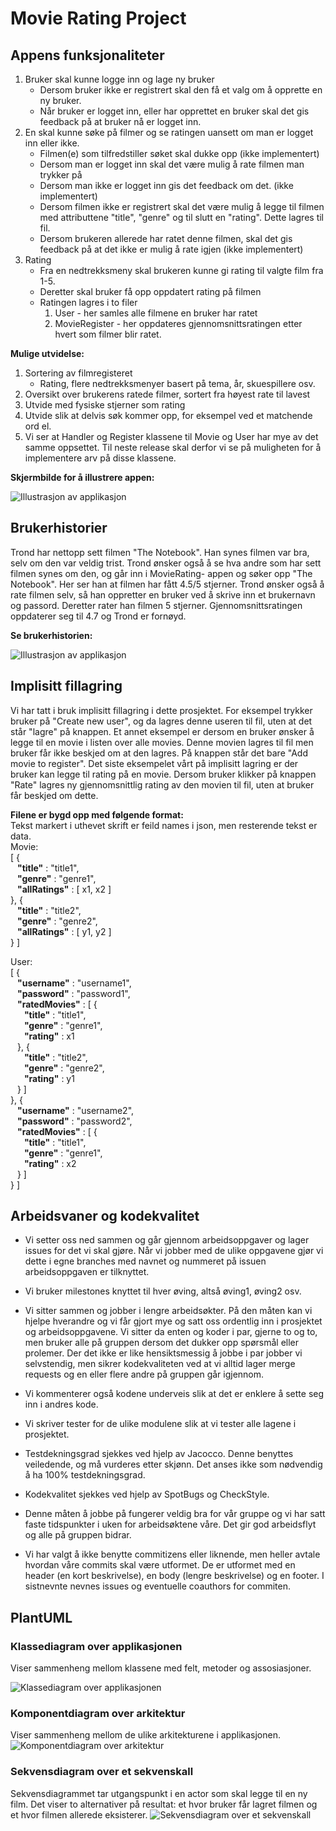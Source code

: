 # Movie Rating Project

## Appens funksjonaliteter

1. Bruker skal kunne logge inn og lage ny bruker
    - Dersom bruker ikke er registrert skal den få et valg om å opprette en ny bruker.
    - Når bruker er logget inn, eller har opprettet en bruker skal det gis feedback på at bruker nå er logget inn.
2. En skal kunne søke på filmer og se ratingen uansett om man er logget inn eller ikke.
    - Filmen(e) som tilfredstiller søket skal dukke opp (ikke implementert)
    - Dersom man er logget inn skal det være mulig å rate filmen man trykker på
    - Dersom man ikke er logget inn gis det feedback om det. (ikke implementert)
    - Dersom filmen ikke er registrert skal det være mulig å legge til filmen med attributtene "title", "genre" og til slutt en "rating". Dette lagres til fil.
    - Dersom brukeren allerede har ratet denne filmen, skal det gis feedback på at det ikke er mulig å rate igjen (ikke implementert)
3. Rating
    - Fra en nedtrekksmeny skal brukeren kunne gi rating til valgte film fra 1-5.
    - Deretter skal bruker få opp oppdatert rating på filmen
    - Ratingen lagres i to filer
        1. User - her samles alle filmene en bruker har ratet
        2. MovieRegister - her oppdateres gjennomsnittsratingen etter hvert som filmer blir ratet.

**Mulige utvidelse:**

1. Sortering av filmregisteret
    - Rating, flere nedtrekksmenyer basert på tema, år, skuespillere osv.
2. Oversikt over brukerens ratede filmer, sortert fra høyest rate til lavest
3. Utvide med fysiske stjerner som rating
4. Utvide slik at delvis søk kommer opp, for eksempel ved et matchende ord el.
5. Vi ser at Handler og Register klassene til Movie og User har mye av det samme oppsettet. Til neste release skal derfor vi se på muligheten for å implementere arv på disse klassene.

**Skjermbilde for å illustrere appen:**

![Illustrasjon av applikasjon](screenApp.jpg)

## Brukerhistorier

Trond har nettopp sett filmen "The Notebook". Han synes filmen var bra, selv om den var veldig trist. Trond ønsker også å se hva andre som har sett filmen synes om den, og går inn i MovieRating- appen og søker opp "The Notebook". Her ser han at filmen har fått 4.5/5 stjerner. Trond ønsker også å rate filmen selv, så han oppretter en bruker ved å skrive inn et brukernavn og passord. Deretter rater han filmen 5 stjerner. Gjennomsnittsratingen oppdaterer seg til 4.7 og Trond er fornøyd.

**Se brukerhistorien:**

![Illustrasjon av applikasjon](userhistory1.jpg)

## Implisitt fillagring

Vi har tatt i bruk implisitt fillagring i dette prosjektet. For eksempel trykker bruker på "Create new user", og da lagres denne useren til fil, uten at det står "lagre" på knappen. Et annet eksempel er dersom en bruker ønsker å legge til en movie i listen over alle movies. Denne movien lagres til fil men bruker får ikke beskjed om at den lagres. På knappen står det bare "Add movie to register". Det siste eksempelet vårt på implisitt lagring er der bruker kan legge til rating på en movie. Dersom bruker klikker på knappen "Rate" lagres ny gjennomsnittlig rating av den movien til fil, uten at bruker får beskjed om dette.

**Filene er bygd opp med følgende format:**\
Tekst markert i uthevet skrift er feild names i json, men resterende tekst er data.\
Movie: \
[ { \
&ensp; **"title"** : "title1", \
&ensp; **"genre"** : "genre1", \
&ensp; **"allRatings"** : [ x1, x2 ] \
}, {\
&ensp;  **"title"** : "title2", \
&ensp;  **"genre"** : "genre2", \
&ensp;  **"allRatings"** : [ y1, y2 ] \
} ]

User: \
[ { \
&ensp; **"username"** : "username1", \
&ensp; **"password"** : "password1", \
&ensp; **"ratedMovies"** : [ { \
&ensp; &ensp; **"title"** : "title1", \
&ensp; &ensp; **"genre"** : "genre1", \
&ensp; &ensp; **"rating"** : x1 \
&ensp; }, { \
&ensp; &ensp; **"title"** : "title2", \
&ensp; &ensp; **"genre"** : "genre2", \
&ensp; &ensp; **"rating"** : y1 \
&ensp; } ] \
}, { \
&ensp; **"username"** : "username2", \
&ensp; **"password"** : "password2", \
&ensp; **"ratedMovies"** : [ { \
&ensp; &ensp; **"title"** : "title1", \
&ensp; &ensp; **"genre"** : "genre1", \
&ensp; &ensp; **"rating"** : x2 \
&ensp; } ] \
} ]

## Arbeidsvaner og kodekvalitet

- Vi setter oss ned sammen og går gjennom arbeidsoppgaver og lager issues for det vi skal gjøre. Når vi jobber med de ulike oppgavene gjør vi dette i egne branches med navnet og nummeret på issuen arbeidsoppgaven er tilknyttet.

- Vi bruker milestones knyttet til hver øving, altså øving1, øving2 osv.

- Vi sitter sammen og jobber i lengre arbeidsøkter. På den måten kan vi hjelpe hverandre og vi får gjort mye og satt oss ordentlig inn i prosjektet og arbeidsoppgavene. Vi sitter da enten og koder i par, gjerne to og to, men bruker alle på gruppen dersom det dukker opp spørsmål eller prolemer. Der det ikke er like hensiktsmessig å jobbe i par jobber vi selvstendig, men sikrer kodekvaliteten ved at vi alltid lager merge requests og en eller flere andre på gruppen går igjennom.

- Vi kommenterer også kodene underveis slik at det er enklere å sette seg inn i andres kode.

- Vi skriver tester for de ulike modulene slik at vi tester alle lagene i prosjektet.

- Testdekningsgrad sjekkes ved hjelp av Jacocco. Denne benyttes veiledende, og må vurderes etter skjønn. Det anses ikke som nødvendig å ha 100% testdekningsgrad.

- Kodekvalitet sjekkes ved hjelp av SpotBugs og CheckStyle.

- Denne måten å jobbe på fungerer veldig bra for vår gruppe og vi har satt faste tidspunkter i uken for arbeidsøktene våre. Det gir god arbeidsflyt og alle på gruppen bidrar.

- Vi har valgt å ikke benytte commitizens eller liknende, men heller avtale hvordan våre commits skal være utformet. De er utformet med en header (en kort beskrivelse), en body (lengre beskrivelse) og en footer. I sistnevnte nevnes issues og eventuelle coauthors for commiten.

## PlantUML

### Klassediagram over applikasjonen

Viser sammenheng mellom klassene med felt, metoder og assosiasjoner.

![Klassediagram over applikasjonen](class.png)

### Komponentdiagram over arkitektur

Viser sammenheng mellom de ulike arkitekturene i applikasjonen.
![Komponentdiagram over arkitektur](component.png)

### Sekvensdiagram over et sekvenskall

Sekvensdiagrammet tar utgangspunkt i en actor som skal legge til en ny film. Det viser to alternativer på resultat: et hvor bruker får lagret filmen og et hvor filmen allerede eksisterer.
![Sekvensdiagram over et sekvenskall](SequenceDiagram.puml)
